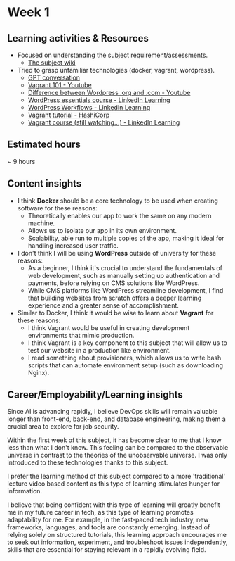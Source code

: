 # Week 1

## Learning activities & Resources
- Focused on understanding the subject requirement/assessments.
    - [The subject wiki](https://github.com/CP3402/subject/wiki)
- Tried to grasp unfamiliar technologies (docker, vagrant, wordpress).
    - [GPT conversation](https://chatgpt.com/share/67959f2b-0f74-8012-93f1-18f66bcdde6d)
    - [Vagrant 101 - Youtube](https://www.youtube.com/watch?v=a6W1hF9CgDQ)
    - [Difference between Wordpress .org and .com - Youtube](https://www.youtube.com/watch?v=kD_Db3TCno0&t=290s)
    - [WordPress essentials course - LinkedIn Learning](https://www.linkedin.com/learning-login/share?account=2223545&forceAccount=false&redirect=https%3A%2F%2Fwww.linkedin.com%2Flearning%2Fwordpress-essential-training-24651128%3Ftrk%3Dshare_ent_url%26shareId%3D4SB6H0rPR%252FOQ1w6gDfw1TA%253D%253D)
    - [WordPress Workflows - LinkedIn Learning](https://www.linkedin.com/learning/wordpress-workflows-2015/welcome?u=2223545)
    - [Vagrant tutorial - HashiCorp](https://developer.hashicorp.com/vagrant/tutorials)
    - [Vagrant course (still watching...) - LinkedIn Learning](https://www.linkedin.com/learning-login/share?account=2223545&forceAccount=false&redirect=https%3A%2F%2Fwww.linkedin.com%2Flearning%2Flearning-vagrant%3Ftrk%3Dshare_ent_url%26shareId%3DNDR0NdkoRvS6BQqNBDfe6g%253D%253D)

## Estimated hours
~ 9 hours

## Content insights
- I think **Docker** should be a core technology to be used when creating software for these reasons:
    - Theoretically enables our app to work the same on any modern machine.
    - Allows us to isolate our app in its own environment.
    - Scalability, able run to multiple copies of the app, making it ideal for handling increased user traffic.
- I don't think I will be using **WordPress** outside of university for these reasons:
    - As a beginner, I think it's crucial to understand the fundamentals of web development, such as manually setting up authentication and payments, before relying on CMS solutions like WordPress.
    - While CMS platforms like WordPress streamline development, I find that building websites from scratch offers a deeper learning experience and a greater sense of accomplishment.
- Similar to Docker, I think it would be wise to learn about **Vagrant** for these reasons:
    - I think Vagrant would be useful in creating development environments that mimic production.
    - I think Vagrant is a key component to this subject that will allow us to test our website in a production like environment.
    - I read something about provisioners, which allows us to write bash scripts that can automate environment setup (such as downloading Nginx).

## Career/Employability/Learning insights
Since AI is advancing rapidly, I believe DevOps skills will remain valuable longer than front-end, back-end, and database engineering, making them a crucial area to explore for job security.

Within the first week of this subject, it has become clear to me that I know less than what I don't know. This feeling can be compared to the observable universe in contrast to the theories of the unobservable universe. I was only introduced to these technologies thanks to this subject.

I prefer the learning method of this subject compared to a more 'traditional' lecture video based content as this type of learning stimulates hunger for information.

I believe that being confident with this type of learning will greatly benefit me in my future career in tech, as this type of learning promotes adaptability for me. For example, in the fast-paced tech industry, new frameworks, languages, and tools are constantly emerging. Instead of relying solely on structured tutorials, this learning approach encourages me to seek out information, experiment, and troubleshoot issues independently, skills that are essential for staying relevant in a rapidly evolving field.
